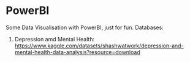 # PowerBI
Some Data Visualisation with PowerBI, just for fun.
Databases:
1. Depression amd Mental Health: https://www.kaggle.com/datasets/shashwatwork/depression-and-mental-health-data-analysis?resource=download 
